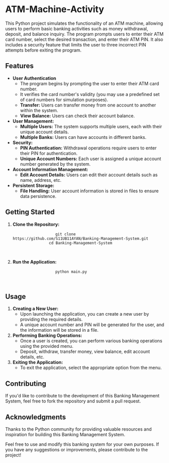 # ATM-Machine-Activity
<p>This Python project simulates the functionality of an ATM machine, allowing users to perform basic banking activities such as money withdrawal, deposit, and balance inquiry. The program prompts users to enter their ATM card number, select the desired transaction, and enter their ATM PIN. It also includes a security feature that limits the user to three incorrect PIN attempts before exiting the program.</p>
<h2>Features</h2>
<ul>
        <li><strong>User Authentication</strong>
            <ul>
                <li>The program begins by prompting the user to enter their ATM card number.</li>
                <li>It verifies the card number's validity (you may use a predefined set of card numbers for simulation purposes).</li>
                <li><strong>Transfer:</strong> Users can transfer money from one account to another within the system.</li>
                <li><strong>View Balance:</strong> Users can check their account balance.</li>
            </ul>
        </li>
        <li><strong>User Management:</strong>
            <ul>
                <li><strong>Multiple Users:</strong> The system supports multiple users, each with their unique account details.</li>
                <li><strong>Multiple Banks:</strong> Users can have accounts in different banks.</li>
            </ul>
        </li>
        <li><strong>Security:</strong>
            <ul>
                <li><strong>PIN Authentication:</strong> Withdrawal operations require users to enter their PIN for authentication.</li>
                <li><strong>Unique Account Numbers:</strong> Each user is assigned a unique account number generated by the system.</li>
            </ul>
        </li>
        <li><strong>Account Information Management:</strong>
            <ul>
                <li><strong>Edit Account Details:</strong> Users can edit their account details such as name, address, etc.</li>
            </ul>
        </li>
        <li><strong>Persistent Storage:</strong>
            <ul>
                <li><strong>File Handling:</strong> User account information is stored in files to ensure data persistence.</li>
            </ul>
        </li>
    </ul>
    <h2>Getting Started</h2>
    <ol>
        <li><strong>Clone the Repository:</strong>
            <pre>
                <code>git clone https://github.com/S11UB11AYAN/Banking-Management-System.git
                cd Banking-Management-System
                </code>
            </pre>
        </li>
        <li><strong>Run the Application:</strong>
            <pre>
                <code>python main.py
                </code>
            </pre>
        </li>
    </ol>
    <h2>Usage</h2>
    <ol>
        <li><strong>Creating a New User:</strong>
            <ul>
                <li>Upon launching the application, you can create a new user by providing the required details.</li>
                <li>A unique account number and PIN will be generated for the user, and the information will be stored in a file.</li>
            </ul>
        </li>
        <li><strong>Performing Banking Operations:</strong>
            <ul>
                <li>Once a user is created, you can perform various banking operations using the provided menu.</li>
                <li>Deposit, withdraw, transfer money, view balance, edit account details, etc.</li>
            </ul>
        </li>
        <li><strong>Exiting the Application:</strong>
            <ul>
                <li>To exit the application, select the appropriate option from the menu.</li>
            </ul>
        </li>
    </ol>
    <h2>Contributing</h2>
    <p>If you'd like to contribute to the development of this Banking Management System, feel free to fork the repository and submit a pull request.</p>
    <h2>Acknowledgments</h2>
    <p>Thanks to the Python community for providing valuable resources and inspiration for building this Banking Management System.</p>
    
  
  <p>Feel free to use and modify this banking system for your own purposes. If you have any suggestions or improvements, please contribute to the project!</p>
    
    






    



        
